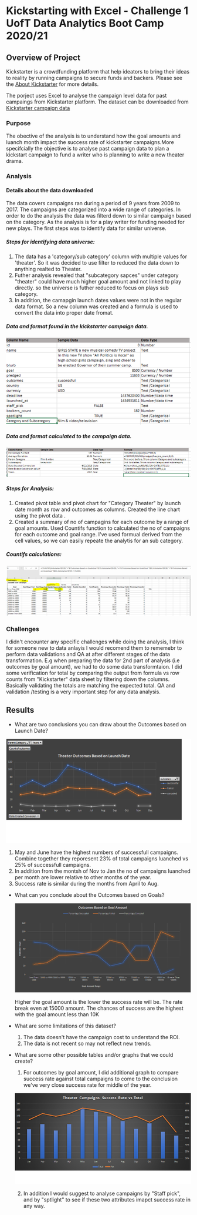# Kickstarting with Excel - Challenge 1 UofT Data Analytics Boot Camp 2020/21

## Overview of Project
Kickstarter is a crowdfunding platform that help ideators to bring their ideas to reality by running campaigns to secure funds and backers. 
Please see the [About Kickstarter](https://www.kickstarter.com/about?ref=global-footer) for more details.

The porject uses Excel to analyse the campaign level data for past campaings from  Kickstarter  platform.
The dataset can be downloaded from [Kickstarter campaign data](https://2u-data-curriculum-team.s3.amazonaws.com/dataviz-online/module_1/data-1-1-3-StarterBook.xlsx)

### Purpose
The obective of the analysis is to understand how the goal amounts and luanch month impact the success rate of kickstarter campaigns.More specifcially the objective is to analyse past campaign data to plan a kickstart campaign to fund a writer who is planning to write a new theater drama.

### Analysis

#### Details about the data downloaded
The data covers campaigns ran during a period of 9 years from 2009 to 2017. The campaigns are categorized into a wide range of categories. In order to do the analysis the data was filterd down to similar campaign based on the category. As the analysis is for a play writer for funding needed for new plays. The first steps was to identify data for similar universe. 
##### Steps for identifying data universe:

1. The data has a 'category/sub category' column with multiple values for 'theater'. So it was decided to use filter to reduced the data down to anything realted to Theater.
2. Futher analysis revealed that "subcategory sapces" under category "theater" could have much higher goal amount and not linked to play directly. so the universe is futher reduced to focus on plays sub category.
3. In addition, the camapgin launch dates values were not in the regular data format. So a new column was created and a formula is used to convert the data into proper date fromat. 

##### Data and format found in the kickstarter campaign data.
![Data dictionary for campapign data](Resources/Kickstarter_campaign_data_dictionary.png)

##### Data and format calculated to the campaign data.
![Additional columns created for analysis](Resources/calculated_columns.png)

##### Steps for Analysis:

1. Created pivot table and pivot chart for "Category Theater" by launch date month as row and outcomes as columns. Created the line chart using the pivot data .
2. Created a summary of no of campagins for each outcome by a range of goal amounts. Used Countifs function to calculated the no of campaigns for each outcome and goal range. I've used formual derived from the cell values, so we can easily repeate the analytis for an sub category.

##### Countifs calculations:
![Countifs screenshot](Resources/Countifs_for_analysis.png)

### Challenges

I didn't encounter any specific challenges while doing the analysis, I think for someone new to data anlayis I would recomend them to rememebr to perform data validations and QA at after different stages of the data transformation.
E.g when preparing the data for 2nd part of analysis (i.e outcomes by goal amount), we had to do some data transformtaion. I did some verification for total by comparing the output from formula vs  row counts from "Kickstarter" data sheet by filtering down the columns. Basically validating the totals are matching the expected total.
QA and validation /testing is a very important step for any data analysis.

## Results

- What are two conclusions you can draw about the Outcomes based on Launch Date?

![Theater Campaign Outcomes by Launch Date](Resources/Theater_Outcomes_vs_Launch.png)

  1. May and June have the highest numbers of successfull campaigns. Combine together they reporesent 23% of total campaigns luanched vs 25% of successfull campaigns.
  2. In addition from the montsh of Nov to Jan the no of campaigns luanched per month are lower relative to other months of the year. 
  3. Success rate is similar during the months from April to Aug. 


- What can you conclude about the Outcomes based on Goals?

   ![Theater Campaigns outcomes by Goal Ampunt](Resources/Outcomes_vs_Goals.png)
    
    Higher the goal amount is the lower the success rate will be. The rate break even at 15000 amount. The chances of success are the highest with the goal amount less than 10K
  
- What are some limitations of this dataset?
  1. The data doesn't have the campaign cost to understand the ROI.
  2. The data is not recent so may not reflect new trends.
  
- What are some other possible tables and/or graphs that we could create?
  1. For outcomes by goal amount, I did additional graph to compare success rate against total campaigns to come to the conclusion we've very close success rate for middle of the year.
  
  ![Theater Campaigns Success rate by launch month](Resources/Theater_Campaigns_Success_Rate.png)
  
  2. In addition I would suggest to analyse campaigns by "Staff pick", and by "sptlight" to see if these two attributes imapct success rate in any way.
  
